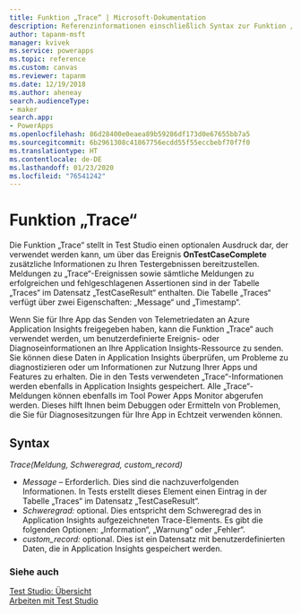 ```yaml
---
title: Funktion „Trace“ | Microsoft-Dokumentation
description: Referenzinformationen einschließlich Syntax zur Funktion „Trace“ in Power Apps Test Studio
author: tapanm-msft
manager: kvivek
ms.service: powerapps
ms.topic: reference
ms.custom: canvas
ms.reviewer: tapanm
ms.date: 12/19/2018
ms.author: aheneay
search.audienceType:
- maker
search.app:
- PowerApps
ms.openlocfilehash: 86d28400e0eaea89b59286df173d0e67655bb7a5
ms.sourcegitcommit: 6b2961308c41867756ecdd55f55eccbebf70f7f0
ms.translationtype: HT
ms.contentlocale: de-DE
ms.lasthandoff: 01/23/2020
ms.locfileid: "76541242"
---
```

# <a name="trace-function"></a>Funktion „Trace“ 

Die Funktion „Trace“ stellt in Test Studio einen optionalen Ausdruck dar, der verwendet werden kann, um über das Ereignis **OnTestCaseComplete** zusätzliche Informationen zu Ihren Testergebnissen bereitzustellen. Meldungen zu „Trace“-Ereignissen sowie sämtliche Meldungen zu erfolgreichen und fehlgeschlagenen Assertionen sind in der Tabelle „Traces“ im Datensatz „TestCaseResult“ enthalten. Die Tabelle „Traces“ verfügt über zwei Eigenschaften: „Message“ und „Timestamp“. 

Wenn Sie für Ihre App das Senden von Telemetriedaten an Azure Application Insights freigegeben haben, kann die Funktion „Trace“ auch verwendet werden, um benutzerdefinierte Ereignis- oder Diagnoseinformationen an Ihre Application Insights-Ressource zu senden. Sie können diese Daten in Application Insights überprüfen, um Probleme zu diagnostizieren oder um Informationen zur Nutzung Ihrer Apps und Features zu erhalten. Die in den Tests verwendeten „Trace“-Informationen werden ebenfalls in Application Insights gespeichert. Alle „Trace“-Meldungen können ebenfalls im Tool Power Apps Monitor abgerufen werden. Dieses hilft Ihnen beim Debuggen oder Ermitteln von Problemen, die Sie für Diagnosesitzungen für Ihre App in Echtzeit verwenden können.   

## <a name="syntax"></a>Syntax

*Trace(Meldung, Schweregrad, custom_record)*

- *Message* – Erforderlich. Dies sind die nachzuverfolgenden Informationen. In Tests erstellt dieses Element einen Eintrag in der Tabelle „Traces“ im Datensatz „TestCaseResult“. 
- *Schweregrad:* optional. Dies entspricht dem Schweregrad des in Application Insights aufgezeichneten Trace-Elements. Es gibt die folgenden Optionen: „Information“, „Warnung“ oder „Fehler“. 
- *custom_record:* optional. Dies ist ein Datensatz mit benutzerdefinierten Daten, die in Application Insights gespeichert werden. 
  

### <a name="see-also"></a>Siehe auch

[Test Studio: Übersicht](../test-studio.md) <br>
[Arbeiten mit Test Studio](../working-with-test-studio.md)
